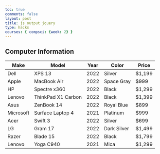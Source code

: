 ```yaml
---
toc: true
comments: false
layout: post
title: js output jquery
type: hacks
courses: { compsci: {week: 2} }
---
```


<h2>Computer Information</h2>
<table class="table">
    <thead>
        <tr>
            <th>Make</th>
            <th>Model</th>
            <th>Year</th>
            <th>Color</th>
            <th>Price</th>
        </tr>
    </thead>
    <tbody>
        <tr>
            <td>Dell</td>
            <td>XPS 13</td>
            <td>2022</td>
            <td>Silver</td>
            <td>$1,199</td>
        </tr>
        <tr>
            <td>Apple</td>
            <td>MacBook Air</td>
            <td>2022</td>
            <td>Space Gray</td>
            <td>$999</td>
        </tr>
        <tr>
            <td>HP</td>
            <td>Spectre x360</td>
            <td>2022</td>
            <td>Black</td>
            <td>$1,299</td>
        </tr>
        <tr>
            <td>Lenovo</td>
            <td>ThinkPad X1 Carbon</td>
            <td>2022</td>
            <td>Black</td>
            <td>$1,399</td>
        </tr>
        <tr>
            <td>Asus</td>
            <td>ZenBook 14</td>
            <td>2022</td>
            <td>Royal Blue</td>
            <td>$899</td>
        </tr>
        <tr>
            <td>Microsoft</td>
            <td>Surface Laptop 4</td>
            <td>2021</td>
            <td>Platinum</td>
            <td>$999</td>
        </tr>
        <tr>
            <td>Acer</td>
            <td>Swift 3</td>
            <td>2022</td>
            <td>Silver</td>
            <td>$699</td>
        </tr>
        <tr>
            <td>LG</td>
            <td>Gram 17</td>
            <td>2022</td>
            <td>Dark Silver</td>
            <td>$1,499</td>
        </tr>
        <tr>
            <td>Razer</td>
            <td>Blade 15</td>
            <td>2022</td>
            <td>Black</td>
            <td>$1,799</td>
        </tr>
        <tr>
            <td>Lenovo</td>
            <td>Yoga C940</td>
            <td>2021</td>
            <td>Mica</td>
            <td>$1,299</td>
        </tr>
    </tbody>
</table>